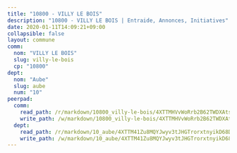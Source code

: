 ```yaml
---
title: "10800 - VILLY LE BOIS"
description: "10800 - VILLY LE BOIS | Entraide, Annonces, Initiatives"
date: 2020-01-11T14:09:21+09:00
collapsible: false
layout: commune
comm:
  nom: "VILLY LE BOIS"
  slug: villy-le-bois
  cp: "10800"
dept:
  nom: "Aube"
  slug: aube
  num: "10"
peerpad:
  comm:
    read_path: /r/markdown/10800_villy-le-bois/4XTTMHVvWoRrb2B62TWDXAtsQFxyTmeRRdbmdJRxZwakU3tVB
    write_path: /w/markdown/10800_villy-le-bois/4XTTMHVvWoRrb2B62TWDXAtsQFxyTmeRRdbmdJRxZwakU3tVB-K3TgTooUPMKMihpM4pEJ95cGauDYtPWMtGoHGLoySwuu7cEE5F7AakHTMT5q5TtZQD6ggHgh6D34sW4NUx1WvZbxAD3KSaXtyoQzLHgvBaiyLzJG7Uj1chpvZrNzLXDhvx31VhPs
  dept:
    read_path: /r/markdown/10_aube/4XTTM41Zu8MQYJwyv3tJHGTrorxtnyikD68DsVemyiZk3ThMz
    write_path: /w/markdown/10_aube/4XTTM41Zu8MQYJwyv3tJHGTrorxtnyikD68DsVemyiZk3ThMz-K3TgTmGUJaeXhcyrKr3gXoqmq82GkfYoTwSCbr39jXo2qoiz4eMZ1zWf94tEK8PkgCEQwZ6j878iec7q7nyW22BbTVtKr2C3mJwkjMoqhPxRA9brvyfx2cZBiMVgJntTtrf7GrDW
---
```


